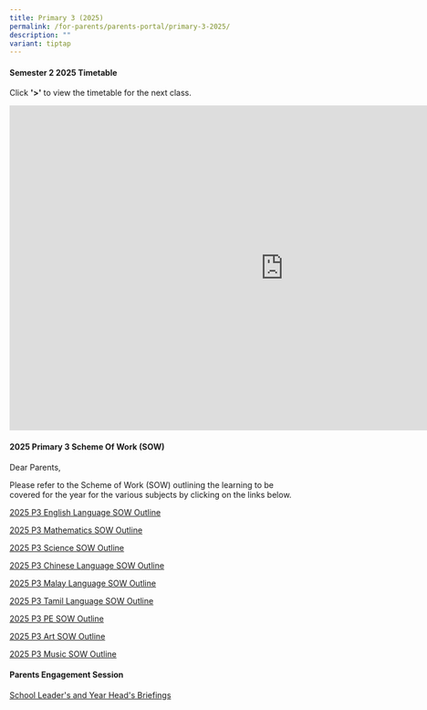 ```yaml
---
title: Primary 3 (2025)
permalink: /for-parents/parents-portal/primary-3-2025/
description: ""
variant: tiptap
---
```

<h4><strong>Semester 2 2025 Timetable</strong></h4>
<p>Click <strong>'&gt;'</strong> to view the timetable for the next class.</p>
<div class="iframe-wrapper">
<iframe height="569" width="960" allowfullscreen="true" frameborder="0" src="https://docs.google.com/presentation/d/e/2PACX-1vQkobh_CwnLe6B6WaKn9HrXFxRXPEdhyy8OKosgZ4r28rDOkTHLLe8QpqTOo0FNNIPvIOF5LVDu_pPe/embed?start=false&amp;loop=false&amp;delayms=60000"></iframe>
</div>
<h4><strong>2025 Primary 3 Scheme Of Work (SOW)</strong></h4>
<p>Dear Parents,</p>
<p>Please refer to the Scheme of Work (SOW) outlining the learning to be
covered for the year for the various subjects by clicking on the links
below.</p>
<p><a href="/files/2023 P3 SOW/P3 EL SOW Outline.pdf" rel="noopener noreferrer nofollow" target="_blank">2025 P3 English Language SOW Outline</a>
</p>
<p><a href="/files/2025 P3 SOW/P3_MA_2025_SOW_Outline.pdf" rel="noopener noreferrer nofollow" target="_blank">2025 P3 Mathematics SOW Outline</a>
</p>
<p><a href="/files/2025 P3 SOW/P3_SCI_2025_SOW_Outline.pdf" rel="noopener noreferrer nofollow" target="_blank">2025 P3 Science SOW Outline</a>
</p>
<p><a href="/files/2025 P3 SOW/P3_CL_2025_SOW_Outline.pdf" rel="noopener noreferrer nofollow" target="_blank">2025 P3 Chinese Language SOW Outline</a>
</p>
<p><a href="/files/2025 P3 SOW/P3_ML_2025_SOW_Outline.pdf" rel="noopener noreferrer nofollow" target="_blank">2025 P3 Malay Language SOW Outline</a>
</p>
<p><a href="/files/2025 P3 SOW/P3_TL_2025_SOW_Outline.pdf" rel="noopener noreferrer nofollow" target="_blank">2025 P3 Tamil Language SOW Outline</a>
</p>
<p><a href="/files/2025 P3 SOW/P3_PE_2025_SOW_Outline.pdf" rel="noopener noreferrer nofollow" target="_blank">2025 P3 PE SOW Outline</a>
</p>
<p><a href="/files/2025 P3 SOW/P3_Art_2025_SOW_Outline.pdf" rel="noopener noreferrer nofollow" target="_blank">2025 P3 Art SOW Outline</a>
</p>
<p><a href="/files/2025 P3 SOW/P3_Music_2025_SOW_Outline.pdf" rel="noopener noreferrer nofollow" target="_blank">2025 P3 Music SOW Outline</a>
</p>
<p></p>
<h4><strong>Parents Engagement Session</strong></h4>
<p><a href="/files/Parents Engagement Sessions/PG_Primary_3_Parents_Engagement_2025_7_Feb.pdf" rel="noopener noreferrer nofollow" target="_blank">School Leader's and Year Head's Briefings</a>
</p>
<p></p>